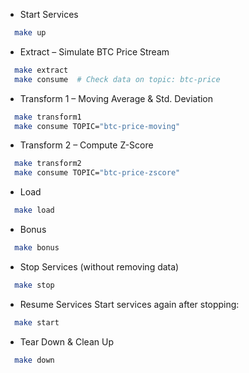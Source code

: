 - Start Services

```bash
  make up
```

- Extract – Simulate BTC Price Stream

```bash
  make extract
  make consume  # Check data on topic: btc-price
```

- Transform 1 – Moving Average & Std. Deviation

```bash
  make transform1
  make consume TOPIC="btc-price-moving"
```

- Transform 2 – Compute Z-Score

```bash
  make transform2
  make consume TOPIC="btc-price-zscore"
```

- Load

```bash
  make load
```

- Bonus

```bash
  make bonus
```

- Stop Services (without removing data)

```bash
  make stop
```

- Resume Services
  Start services again after stopping:

```bash
  make start
```

- Tear Down & Clean Up

```bash
  make down
```

